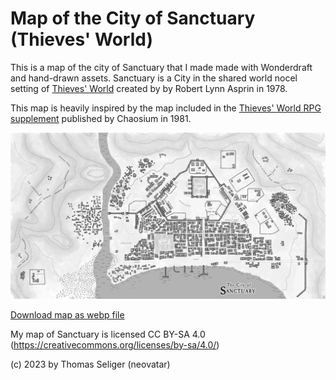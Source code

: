 # Map of the City of Sanctuary (Thieves' World)

This is a map of the city of Sanctuary that I made made with Wonderdraft and hand-drawn assets. Sanctuary is a City in the shared world nocel setting of [Thieves' World](https://en.wikipedia.org/wiki/Thieves%27_World) created by by Robert Lynn Asprin in 1978.

This map is heavily inspired by the map included in the [Thieves' World RPG supplement](https://en.wikipedia.org/wiki/Thieves%27_World_(role-playing_game)) published by Chaosium in 1981.

![Map of the City of Sanctuary](Sanctuary.webp)

[Download map as webp file](https://raw.githubusercontent.com/neovatar/sanctuary-map/main/Sanctuary.webp)

My map of Sanctuary is licensed CC BY-SA 4.0 (https://creativecommons.org/licenses/by-sa/4.0/)

(c) 2023 by Thomas Seliger (neovatar)

